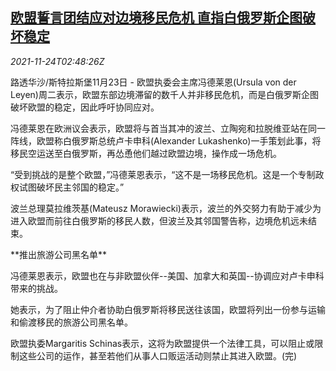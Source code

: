 <!--1637722863000-->
[欧盟誓言团结应对边境移民危机 直指白俄罗斯企图破坏稳定](https://cn.reuters.com/article/eu-belarus-1123-tues-idCNKBS2I9060)
------

<div><i>2021-11-24T02:48:26Z</i></div><p>路透华沙/斯特拉斯堡11月23日 - 欧盟执委会主席冯德莱恩(Ursula von der Leyen)周二表示，欧盟东部边境滞留的数千人并非移民危机，而是白俄罗斯企图破坏欧盟的稳定，因此呼吁协同应对。</p><p>冯德莱恩在欧洲议会表示，欧盟将与首当其冲的波兰、立陶宛和拉脱维亚站在同一阵线，欧盟称白俄罗斯总统卢卡申科(Alexander Lukashenko)一手策划此事，将移民空运送至白俄罗斯，再怂恿他们越过欧盟边境，操作成一场危机。</p><p>“受到挑战的是整个欧盟，”冯德莱恩表示，“这不是一场移民危机。这是一个专制政权试图破坏民主邻国的稳定。”</p><p>波兰总理莫拉维茨基(Mateusz Morawiecki)表示，波兰的外交努力有助于减少为进入欧盟而前往白俄罗斯的移民人数，但波兰及其邻国警告称，边境危机远未结束。</p><p>**推出旅游公司黑名单**</p><p>冯德莱恩表示，欧盟也在与非欧盟伙伴--美国、加拿大和英国--协调应对卢卡申科带来的挑战。</p><p>她表示，为了阻止仲介者协助白俄罗斯将移民送往该国，欧盟将列出一份参与运输和偷渡移民的旅游公司黑名单。</p><p>欧盟执委Margaritis Schinas表示，这将为欧盟提供一个法律工具，可以阻止或限制这些公司的运作，甚至若他们从事人口贩运活动则禁止其进入欧盟。(完)</p>
